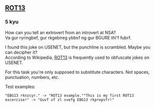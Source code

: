 <h2><a href=https://www.codewars.com/kata/52223df9e8f98c7aa7000062/train/javascript target="_blank">ROT13</a></h2><h3>5 kyu</h3><p>How can you tell an extrovert from an introvert at NSA?<br>Va gur ryringbef, gur rkgebireg ybbxf ng gur BGURE thl'f fubrf.</p><p>I found this joke on USENET, but the punchline is scrambled. Maybe you can decipher it?<br>According to Wikipedia, <a href="http://en.wikipedia.org/wiki/ROT13" data-turbolinks="false" target="_blank">ROT13</a> is frequently used to obfuscate jokes on USENET.</p><p>For this task you're only supposed to substitute characters. Not spaces, punctuation, numbers, etc.</p><p>Test examples:</p><pre><code>"EBG13 rknzcyr." -&gt; "ROT13 example.""This is my first ROT13 excercise!" -&gt; "Guvf vf zl svefg EBG13 rkprepvfr!"</code></pre>